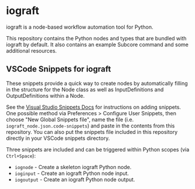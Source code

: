 # iograft

iograft is a node-based workflow automation tool for Python. 

This repository contains the Python nodes and types that are bundled with iograft by default. It also contains an example Subcore command and some additional resources.

## VSCode Snippets for iograft

These snippets provide a quick way to create nodes by automatically filling in the structure for the Node class as well as InputDefinitions and OutputDefinitions within a Node.

See the [Visual Studio Snippets Docs](https://code.visualstudio.com/docs/editor/userdefinedsnippets#_create-your-own-snippets) for instructions on adding snippets. One possible method via Preferences > Configure User Snippets, then choose "New Global Snippets file", name the file (i.e. `iograft_node.json.code-snippets`) and paste in the contents from this repository. You can also put the snippets file included in this repository directly in your VSCode snippets directory.

Three snippets are included and can be triggered within Python scopes (via `Ctrl+Space`):
- `iognode` - Create a skeleton iograft Python node.
- `ioginput` - Create an iograft Python node input.
- `iogoutput` - Create an iograft Python node output.
